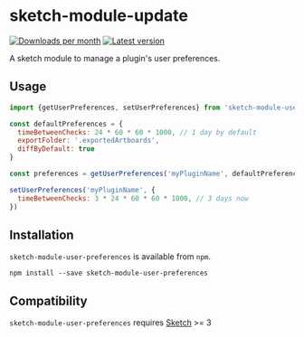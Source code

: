 # sketch-module-update

[![Downloads per month](https://img.shields.io/npm/dm/sketch-module-user-preferences.svg?maxAge=2592000)](https://www.npmjs.com/package/sketch-module-user-preferences/)
[![Latest version](https://img.shields.io/npm/v/sketch-module-user-preferences.svg?maxAge=3600)](https://www.npmjs.com/package/sketch-module-user-preferences/)

A sketch module to manage a plugin's user preferences.

## Usage

```javascript
import {getUserPreferences, setUserPreferences} from 'sketch-module-user-preferences'

const defaultPreferences = {
  timeBetweenChecks: 24 * 60 * 60 * 1000, // 1 day by default
  exportFolder: '.exportedArtboards',
  diffByDefault: true
}

const preferences = getUserPreferences('myPluginName', defaultPreferences)

setUserPreferences('myPluginName', {
  timeBetweenChecks: 3 * 24 * 60 * 60 * 1000, // 3 days now
})

```

## Installation
`sketch-module-user-preferences` is available from `npm`.

```shell
npm install --save sketch-module-user-preferences
```

## Compatibility
`sketch-module-user-preferences` requires [Sketch](http://sketchapp.com/) >= 3
